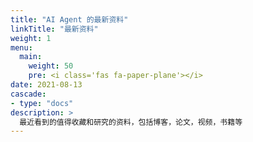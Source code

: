 ```yaml
---
title: "AI Agent 的最新资料"
linkTitle: "最新资料"
weight: 1
menu:
  main:
    weight: 50
    pre: <i class='fas fa-paper-plane'></i>
date: 2021-08-13
cascade:
- type: "docs"
description: >
  最近看到的值得收藏和研究的资料，包括博客，论文，视频，书籍等
---
```



